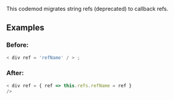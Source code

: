 

This codemod migrates string refs (deprecated) to callback refs.

## Examples
### Before:

```ts
< div ref = 'refName' / > ;
```

### After:

```ts
< div ref = { ref => this.refs.refName = ref }
/>
```
